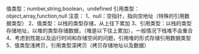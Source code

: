 值类型：number,string,boolean，undefined
引用类型：object,array,function,null
注意：
1、null：空指针，指向空地址（特殊的引用数据类型）
2、值类型：以栈的类型存储，从上往下累加
3、引用类型：以栈的类型存储地址，以堆的类型存储数据，（堆是以下往上累加），一般情况下栈堆不会重合
4、考虑到性能以及运行时间和存储空间的问题，引用堆的形式存储引用数据类型
5、值类型浅拷贝，引用类型深拷贝（拷贝存储地址以及数据）